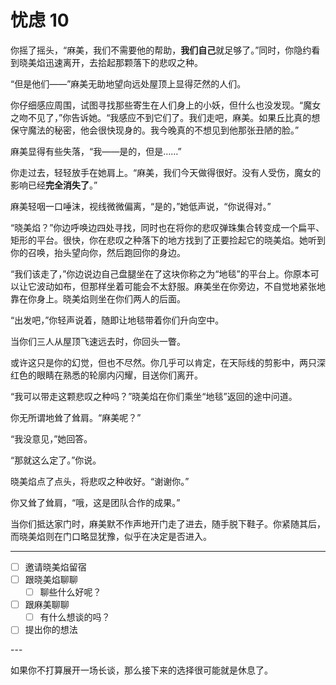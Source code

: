 # 忧虑 10

你摇了摇头，“麻美，我们不需要他的帮助，**我们自己**就足够了。”同时，你隐约看到晓美焰迅速离开，去拾起那颗落下的悲叹之种。

“但是他们——”麻美无助地望向远处屋顶上显得茫然的人们。

你仔细感应周围，试图寻找那些寄生在人们身上的小妖，但什么也没发现。“魔女之吻不见了，”你告诉她。“我感应不到它们了。我们走吧，麻美。如果丘比真的想保守魔法的秘密，他会很快现身的。我今晚真的不想见到他那张丑陋的脸。”

麻美显得有些失落，“我——是的，但是……”

你走过去，轻轻放手在她肩上。“麻美，我们今天做得很好。没有人受伤，魔女的影响已经**完全消失了**。”

麻美轻咽一口唾沫，视线微微偏离，“是的，”她低声说，“你说得对。”

“晓美焰？”你边呼唤边四处寻找，同时也在将你的悲叹弹珠集合转变成一个扁平、矩形的平台。很快，你在悲叹之种落下的地方找到了正要捡起它的晓美焰。她听到你的召唤，抬头望向你，然后跑回你的身边。

“我们该走了，”你边说边自己盘腿坐在了这块你称之为“地毯”的平台上。你原本可以让它波动如布，但那样坐着可能会不太舒服。麻美坐在你旁边，不自觉地紧张地靠在你身上。晓美焰则坐在你们两人的后面。

“出发吧，”你轻声说着，随即让地毯带着你们升向空中。

当你们三人从屋顶飞速远去时，你回头一瞥。

或许这只是你的幻觉，但也不尽然。你几乎可以肯定，在天际线的剪影中，两只深红色的眼睛在熟悉的轮廓内闪耀，目送你们离开。

“我可以带走这颗悲叹之种吗？”晓美焰在你们乘坐“地毯”返回的途中问道。

你无所谓地耸了耸肩。“麻美呢？”

“我没意见，”她回答。

“那就这么定了。”你说。

晓美焰点了点头，将悲叹之种收好。“谢谢你。”

你又耸了耸肩，“哦，这是团队合作的成果。”

当你们抵达家门时，麻美默不作声地开门走了进去，随手脱下鞋子。你紧随其后，而晓美焰则在门口略显犹豫，似乎在决定是否进入。

---

- [ ] 邀请晓美焰留宿
- [ ] 跟晓美焰聊聊
  - [ ] 聊些什么好呢？
- [ ] 跟麻美聊聊
  - [ ] 有什么想谈的吗？
- [ ] 提出你的想法

---​

如果你不打算展开一场长谈，那么接下来的选择很可能就是休息了。
